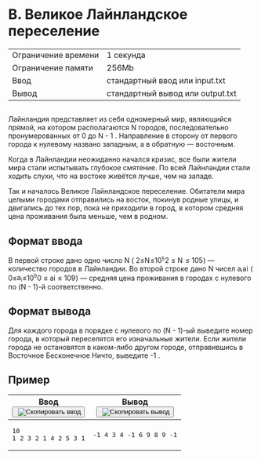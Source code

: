 <div class="problem__statement text" data-bem="{&quot;problem__statement&quot;:{}}">
<div class="problem-statement"><div class="header"><h1 class="title">B. Великое Лайнландское переселение</h1><table><tbody><tr class="time-limit"><td class="property-title">Ограничение времени</td><td>1&nbsp;секунда</td></tr><tr class="memory-limit"><td class="property-title">Ограничение памяти</td><td>256Mb</td></tr><tr class="input-file"><td class="property-title">Ввод</td><td colspan="1">стандартный ввод или input.txt</td></tr><tr class="output-file"><td class="property-title">Вывод</td><td colspan="1">стандартный вывод или output.txt</td></tr></tbody></table></div><h2></h2><div class="legend"><p>Лайнландия представляет из себя одномерный мир, являющийся прямой, на котором располагаются N городов, последовательно пронумерованных от 0 до N - 1 . Направление в сторону от первого города к нулевому названо западным, а в обратную&nbsp;— восточным.</p> 
<p>Когда в Лайнландии неожиданно начался кризис, все были жители мира стали испытывать глубокое смятение. По всей Лайнландии стали ходить слухи, что на востоке живётся лучше, чем на западе.</p> 
<p>Так и началось Великое Лайнландское переселение. Обитатели мира целыми городами отправились на восток, покинув родные улицы, и двигались до тех пор, пока не приходили в город, в котором средняя цена проживания была меньше, чем в родном.</p></div><h2>Формат ввода</h2><div class="input-specification"><p>В первой строке дано одно число N (<span class="math inline"><span class="katex"><span class="katex-mathml">
    <span class="MathJax_Preview" style="color: inherit; display: none;"></span><span id="MathJax-Element-1-Frame" class="mjx-chtml MathJax_CHTML" tabindex="0" style="font-size: 99%;"><span id="MJXc-Node-1" class="mjx-math"><span id="MJXc-Node-2" class="mjx-mrow"><span id="MJXc-Node-3" class="mjx-semantics"><span id="MJXc-Node-4" class="mjx-mrow"><span id="MJXc-Node-5" class="mjx-mn"><span class="mjx-char MJXc-TeX-main-R" style="padding-top: 0.361em; padding-bottom: 0.361em;">2</span></span><span id="MJXc-Node-6" class="mjx-mo MJXc-space3"><span class="mjx-char MJXc-TeX-main-R" style="padding-top: 0.361em; padding-bottom: 0.48em;">≤</span></span><span id="MJXc-Node-7" class="mjx-mi MJXc-space3"><span class="mjx-char MJXc-TeX-math-I" style="padding-top: 0.48em; padding-bottom: 0.301em; padding-right: 0.085em;">N</span></span><span id="MJXc-Node-8" class="mjx-mo MJXc-space3"><span class="mjx-char MJXc-TeX-main-R" style="padding-top: 0.361em; padding-bottom: 0.48em;">≤</span></span><span id="MJXc-Node-9" class="mjx-mn MJXc-space3"><span class="mjx-char MJXc-TeX-main-R" style="padding-top: 0.361em; padding-bottom: 0.361em;">1</span></span><span id="MJXc-Node-10" class="mjx-msup"><span class="mjx-base"><span id="MJXc-Node-11" class="mjx-mn"><span class="mjx-char MJXc-TeX-main-R" style="padding-top: 0.361em; padding-bottom: 0.361em;">0</span></span></span><span class="mjx-sup" style="font-size: 70.7%; vertical-align: 0.591em; padding-left: 0px; padding-right: 0.071em;"><span id="MJXc-Node-12" class="mjx-mn" style=""><span class="mjx-char MJXc-TeX-main-R" style="padding-top: 0.361em; padding-bottom: 0.361em;">5</span></span></span></span></span></span></span></span></span><script type="math/mml" id="MathJax-Element-1"><math xmlns="http://www.w3.org/1998/Math/MathML">
     <semantics>
      <mrow>
       <mn>
        2
       </mn>
       <mo>
        ≤
       </mo>
       <mi>
        N
       </mi>
       <mo>
        ≤
       </mo>
       <mn>
        1
       </mn>
       <msup>
        <mn>
         0
        </mn>
        <mn>
         5
        </mn>
       </msup>
      </mrow>
      <annotation encoding="application/x-tex">
       2 \le N \le 10^5
      </annotation>
     </semantics>
    </math></script></span><span class="katex-html" aria-hidden="true"><span class="base"><span class="strut" style="height:0.7804em;vertical-align:-0.136em;"></span><span class="mord">2</span><span class="mspace" style="margin-right:0.2778em;"></span><span class="mrel">≤</span><span class="mspace" style="margin-right:0.2778em;"></span></span><span class="base"><span class="strut" style="height:0.8193em;vertical-align:-0.136em;"></span><span class="mord mathnormal" style="margin-right:0.10903em;">N</span><span class="mspace" style="margin-right:0.2778em;"></span><span class="mrel">≤</span><span class="mspace" style="margin-right:0.2778em;"></span></span><span class="base"><span class="strut" style="height:0.8141em;"></span><span class="mord">1</span><span class="mord"><span class="mord">0</span><span class="msupsub"><span class="vlist-t"><span class="vlist-r"><span class="vlist" style="height:0.8141em;"><span style="top:-3.063em;margin-right:0.05em;"><span class="pstrut" style="height:2.7em;"></span><span class="sizing reset-size6 size3 mtight"><span class="mord mtight">5</span></span></span></span></span></span></span></span></span></span></span></span>)&nbsp;— количество городов в Лайнландии. Во второй строке дано N чисел <span class="math inline"><span class="katex"><span class="katex-mathml">
    <span class="MathJax_Preview" style="color: inherit; display: none;"></span><span id="MathJax-Element-2-Frame" class="mjx-chtml MathJax_CHTML" tabindex="0" style="font-size: 99%;"><span id="MJXc-Node-13" class="mjx-math"><span id="MJXc-Node-14" class="mjx-mrow"><span id="MJXc-Node-15" class="mjx-semantics"><span id="MJXc-Node-16" class="mjx-mrow"><span id="MJXc-Node-17" class="mjx-msub"><span class="mjx-base"><span id="MJXc-Node-18" class="mjx-mi"><span class="mjx-char MJXc-TeX-math-I" style="padding-top: 0.241em; padding-bottom: 0.301em;">a</span></span></span><span class="mjx-sub" style="font-size: 70.7%; vertical-align: -0.212em; padding-right: 0.071em;"><span id="MJXc-Node-19" class="mjx-mi" style=""><span class="mjx-char MJXc-TeX-math-I" style="padding-top: 0.42em; padding-bottom: 0.301em;">i</span></span></span></span></span></span></span></span></span><script type="math/mml" id="MathJax-Element-2"><math xmlns="http://www.w3.org/1998/Math/MathML">
     <semantics>
      <mrow>
       <msub>
        <mi>
         a
        </mi>
        <mi>
         i
        </mi>
       </msub>
      </mrow>
      <annotation encoding="application/x-tex">
       a_i
      </annotation>
     </semantics>
    </math></script></span><span class="katex-html" aria-hidden="true"><span class="base"><span class="strut" style="height:0.5806em;vertical-align:-0.15em;"></span><span class="mord"><span class="mord mathnormal">a</span><span class="msupsub"><span class="vlist-t vlist-t2"><span class="vlist-r"><span class="vlist" style="height:0.3117em;"><span style="top:-2.55em;margin-left:0em;margin-right:0.05em;"><span class="pstrut" style="height:2.7em;"></span><span class="sizing reset-size6 size3 mtight"><span class="mord mathnormal mtight">i</span></span></span></span><span class="vlist-s">​</span></span><span class="vlist-r"><span class="vlist" style="height:0.15em;"><span></span></span></span></span></span></span></span></span></span></span> (<span class="math inline"><span class="katex"><span class="katex-mathml">
    <span class="MathJax_Preview" style="color: inherit; display: none;"></span><span id="MathJax-Element-3-Frame" class="mjx-chtml MathJax_CHTML" tabindex="0" style="font-size: 99%;"><span id="MJXc-Node-20" class="mjx-math"><span id="MJXc-Node-21" class="mjx-mrow"><span id="MJXc-Node-22" class="mjx-semantics"><span id="MJXc-Node-23" class="mjx-mrow"><span id="MJXc-Node-24" class="mjx-mn"><span class="mjx-char MJXc-TeX-main-R" style="padding-top: 0.361em; padding-bottom: 0.361em;">0</span></span><span id="MJXc-Node-25" class="mjx-mo MJXc-space3"><span class="mjx-char MJXc-TeX-main-R" style="padding-top: 0.361em; padding-bottom: 0.48em;">≤</span></span><span id="MJXc-Node-26" class="mjx-msub MJXc-space3"><span class="mjx-base"><span id="MJXc-Node-27" class="mjx-mi"><span class="mjx-char MJXc-TeX-math-I" style="padding-top: 0.241em; padding-bottom: 0.301em;">a</span></span></span><span class="mjx-sub" style="font-size: 70.7%; vertical-align: -0.212em; padding-right: 0.071em;"><span id="MJXc-Node-28" class="mjx-mi" style=""><span class="mjx-char MJXc-TeX-math-I" style="padding-top: 0.42em; padding-bottom: 0.301em;">i</span></span></span></span><span id="MJXc-Node-29" class="mjx-mo MJXc-space3"><span class="mjx-char MJXc-TeX-main-R" style="padding-top: 0.361em; padding-bottom: 0.48em;">≤</span></span><span id="MJXc-Node-30" class="mjx-mn MJXc-space3"><span class="mjx-char MJXc-TeX-main-R" style="padding-top: 0.361em; padding-bottom: 0.361em;">1</span></span><span id="MJXc-Node-31" class="mjx-msup"><span class="mjx-base"><span id="MJXc-Node-32" class="mjx-mn"><span class="mjx-char MJXc-TeX-main-R" style="padding-top: 0.361em; padding-bottom: 0.361em;">0</span></span></span><span class="mjx-sup" style="font-size: 70.7%; vertical-align: 0.591em; padding-left: 0px; padding-right: 0.071em;"><span id="MJXc-Node-33" class="mjx-mn" style=""><span class="mjx-char MJXc-TeX-main-R" style="padding-top: 0.361em; padding-bottom: 0.361em;">9</span></span></span></span></span></span></span></span></span><script type="math/mml" id="MathJax-Element-3"><math xmlns="http://www.w3.org/1998/Math/MathML">
     <semantics>
      <mrow>
       <mn>
        0
       </mn>
       <mo>
        ≤
       </mo>
       <msub>
        <mi>
         a
        </mi>
        <mi>
         i
        </mi>
       </msub>
       <mo>
        ≤
       </mo>
       <mn>
        1
       </mn>
       <msup>
        <mn>
         0
        </mn>
        <mn>
         9
        </mn>
       </msup>
      </mrow>
      <annotation encoding="application/x-tex">
       0 \le a_i \le 10^9
      </annotation>
     </semantics>
    </math></script></span><span class="katex-html" aria-hidden="true"><span class="base"><span class="strut" style="height:0.7804em;vertical-align:-0.136em;"></span><span class="mord">0</span><span class="mspace" style="margin-right:0.2778em;"></span><span class="mrel">≤</span><span class="mspace" style="margin-right:0.2778em;"></span></span><span class="base"><span class="strut" style="height:0.786em;vertical-align:-0.15em;"></span><span class="mord"><span class="mord mathnormal">a</span><span class="msupsub"><span class="vlist-t vlist-t2"><span class="vlist-r"><span class="vlist" style="height:0.3117em;"><span style="top:-2.55em;margin-left:0em;margin-right:0.05em;"><span class="pstrut" style="height:2.7em;"></span><span class="sizing reset-size6 size3 mtight"><span class="mord mathnormal mtight">i</span></span></span></span><span class="vlist-s">​</span></span><span class="vlist-r"><span class="vlist" style="height:0.15em;"><span></span></span></span></span></span></span><span class="mspace" style="margin-right:0.2778em;"></span><span class="mrel">≤</span><span class="mspace" style="margin-right:0.2778em;"></span></span><span class="base"><span class="strut" style="height:0.8141em;"></span><span class="mord">1</span><span class="mord"><span class="mord">0</span><span class="msupsub"><span class="vlist-t"><span class="vlist-r"><span class="vlist" style="height:0.8141em;"><span style="top:-3.063em;margin-right:0.05em;"><span class="pstrut" style="height:2.7em;"></span><span class="sizing reset-size6 size3 mtight"><span class="mord mtight">9</span></span></span></span></span></span></span></span></span></span></span></span>)&nbsp;— средняя цена проживания в городах с нулевого по (N - 1)-й соответственно.</p></div><h2>Формат вывода</h2><div class="output-specification"><p>Для каждого города в порядке с нулевого по (N - 1)-ый выведите номер города, в который переселятся его изначальные жители. Если жители города не остановятся в каком-либо другом городе, отправившись в Восточное Бесконечное Ничто, выведите -1 .</p></div><h2>Пример</h2><table class="sample-tests"><thead><tr><th>Ввод<div class="problem__copy-sample"><button class="button button_theme_pseudo button_size_s button_only-icon_yes problem__copy-button problem__copy-button_type_input i-bem button_js_inited" data-bem="{&quot;button&quot;:{}}" role="button" type="button" title="Скопировать ввод"><span class="button__text">&nbsp;<img class="image button__icon button__icon_role_copy" src="//yastatic.net/lego/_/La6qi18Z8LwgnZdsAr1qy1GwCwo.gif" alt="Скопировать ввод"></span></button></div></th><th>Вывод<div class="problem__copy-sample"><button class="button button_theme_pseudo button_size_s button_only-icon_yes problem__copy-button problem__copy-button_type_output i-bem button_js_inited" data-bem="{&quot;button&quot;:{}}" role="button" type="button" title="Скопировать вывод"><span class="button__text">&nbsp;<img class="image button__icon button__icon_role_copy" src="//yastatic.net/lego/_/La6qi18Z8LwgnZdsAr1qy1GwCwo.gif" alt="Скопировать вывод"></span></button></div></th></tr></thead><tbody><tr><td><pre>10
1 2 3 2 1 4 2 5 3 1
</pre></td><td><pre>-1 4 3 4 -1 6 9 8 9 -1
</pre></td></tr></tbody></table></div></div>